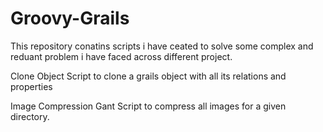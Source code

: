 # Groovy-Grails 
This repository conatins scripts i have ceated to solve some complex and reduant problem i have faced across different project. 

Clone Object 
Script to clone a grails object with all its relations and properties 

Image Compression
Gant Script to compress all images for a given directory.

